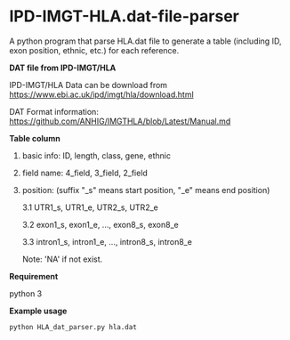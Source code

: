 # IPD-IMGT-HLA.dat-file-parser 
A python program that parse HLA.dat file to generate a table (including ID, exon position, ethnic, etc.) for each reference. 

**DAT file from IPD-IMGT/HLA**

IPD-IMGT/HLA Data can be download from 
https://www.ebi.ac.uk/ipd/imgt/hla/download.html

DAT Format information: 
https://github.com/ANHIG/IMGTHLA/blob/Latest/Manual.md

**Table column**
1. basic info: ID, length, class, gene, ethnic
2. field name: 4_field, 3_field, 2_field
3. position: (suffix "_s" means start position, "_e" means end position) 

   3.1  UTR1_s, UTR1_e, UTR2_s, UTR2_e
    
   3.2  exon1_s, exon1_e, ..., exon8_s, exon8_e
    
   3.3  intron1_s, intron1_e, ..., intron8_s, intron8_e
    
   Note: 'NA' if not exist.

**Requirement**

python 3

**Example usage**

```
python HLA_dat_parser.py hla.dat 
```

